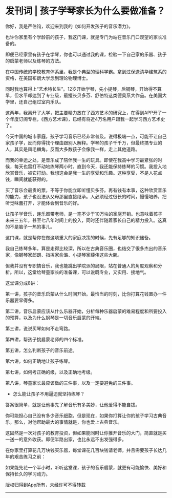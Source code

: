 # 发刊词 | 孩子学琴家长为什么要做准备？

你好，我是严伯钧，欢迎来到我的《如何开发孩子的音乐潜力》。

也许你家里有个学龄前的孩子，我这门课，就是专门为站在音乐门口观望的家长准备的。

即便已经家里有孩子在学琴，你也可以通过我的课，检验一下自己家的乐器、孩子的启蒙老师以及练琴的方法。

在中国传统的学校教育体系里，我是个典型的理科学霸。拿到过保送清华建筑系的资格，在美国布朗大学念到理论物理博士。

同时我也算得上“艺术特长生”。12岁开始学琴，先小提琴，后钢琴，开始得不算早，但水平却达到了专业级，最擅长贝多芬、舒伯特这类德奥系大作品。在美国大学里，还自己组过室内乐队。

这两年，我离开了大学，把主要精力放在了西方艺术的研究上，在得到APP开了一个年度订阅专栏，《西方艺术课》，已经有将近4万名用户跟我一起学习西方艺术史了。

今天中国的城市家庭，孩子学习音乐已经非常普及。说得极端一点，可能不让自己家孩子学，反而你得找个理由跟别人解释。学琴的孩子千千万，但最终搞专业的人，其实是凤毛麟角。反而大多数孩子会像我一样，走上其他道路。

而我的幸运之处，是音乐成了陪伴我一生的玩具。即使在我高中学习最紧张的时候，每天也雷打不动地练琴两小时。直到今天，我还能保持练琴的习惯。我投入地欣赏音乐，被它打动。我想这会是我一生的享受和乐趣。这种享受，不是人花点钱，瞬间就能获得的。

买了音乐会最贵的票，不等于你能立即听懂贝多芬。再有钱有本事，这种欣赏音乐的能力，孩子也没法从父母那里直接继承。人必须经过很长的时间，慢慢培养，把听觉味蕾打开，才能体会到音乐的好。

让孩子学音乐，连乐器带老师，是一笔不少于10万块的家庭开销。也意味着孩子未来三五年，甚至七八年时间上的投入，同时还伴随着家长自己的精力投入。这真的不是脑子一热的事儿。

这门课，就是帮你在做这项重大的家庭决策的时候，先有足够的知识储备。

我自己练琴多年，算是走得比较深，所以在古典音乐圈，也结交了很多杰出的音乐家，像钢琴家郎朗、指挥家俞潞、小提琴家薛伟这些大腕。

但我并没有专职搞音乐，我也能跳出学院派的局限，站在普通人的角度观察和分析。所以，这堂给琴童家长的准备课，可以说既专业，又实用、接地气。

这堂课分成8讲：

第一讲，孩子的音乐启蒙从什么时间开始。最恰当的时刻，比你打算花钱置办一件乐器要早得多。

第二讲，音乐启蒙应该从什么乐器开始，分析每种乐器启蒙的难易程度和所要投入的预算，以及为什么钢琴是一切音乐启蒙的开端。

第三讲，说说买琴如何不走弯路。

第四讲，帮孩子挑启蒙老师的四个标准。

第五讲，怎么判断孩子的音乐前途。

第六讲，如何正确地让孩子练琴。

第七讲，如何考正确的级，以及正确地考级。

第八讲，琴童家长最应该做的三件事，以及一定要避免的三件事。

* 怎么能让孩子不用逼迫就坚持练琴？

答案很简单，就是让他事先了解音乐有多美妙，让他爱得不能自拔。

你可能担心自己没有多少音乐细胞，但是现在，如果你打算让你的孩子学习古典音乐，那么，对他帮助最大的事情就是，你也爱上古典音乐。

这固然是一次对孩子的教育投资，但如果能同时让你推开音乐的大门，简直就是买一送一的意外收获。即便半路出家，也比永远不出发强得多。

在你家里打算花几万块钱买乐器，每堂课花几百块钱请老师，并且需要孩子长达几年的艰苦练习之前：

如果能先花一个半小时，听听这堂课，孩子的音乐启蒙，就更有可能愉快、美好和保持长久的学习动力。

版权归得到App所有，未经许可不得转载

---
